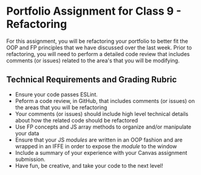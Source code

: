 # Portfolio Assignment for Class 9 - Refactoring

For this assignment, you will be refactoring your portfolio to better fit the OOP and FP principles that we have discussed over the last week.  Prior to refactoring, you will need to perform a detailed code review that includes comments (or issues) related to the area's that you will be modifying.

## Technical Requirements and Grading Rubric
 - Ensure your code passes ESLint.
 - Peform a code review, in GitHub, that includes comments (or issues) on the areas that you will be refactoring
 - Your comments (or issues) should include high level technical details about how the related code should be refactored
 - Use FP concepts and JS array methods to organize and/or manipulate your data
 - Ensure that your JS *modules* are written in an OOP fashion and are wrapped in an IFFE in order to expose the *module* to the window
 - Include a summary of your experience with your Canvas assignment submission.
 - Have fun, be creative, and take your code to the next level!
